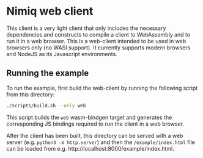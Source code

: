 # Nimiq web client

This client is a very light client that only includes the necessary dependencies and constructs
to compile a client to WebAssembly and to run it in a web browser. This is a web-client intended
to be used in web browsers only (no WASI support). It currently supports modern browsers and NodeJS
as its Javascript environments.

## Running the example

To run the example, first build the web-client by running the following script from this directory:

```sh
./scripts/build.sh --only web
```

This script builds the `web` wasm-bindgen target and generates the corresponding JS bindings required
to run the client in a web browser.

After the client has been built, this directory can be served with a web server (e.g. `python3 -m http.server`)
and then the `/example/index.html` file can be loaded from e.g. http://localhost:8000/example/index.html.
